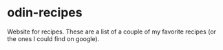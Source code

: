 # odin-recipes
Website for recipes.
These are a list of a couple of my favorite recipes (or the ones I could find on google).